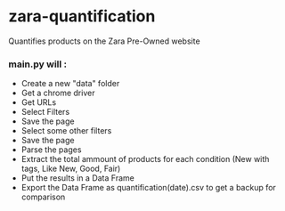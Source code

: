 # zara-quantification
Quantifies products on the Zara Pre-Owned website

### main.py will :

- Create a new "data" folder
- Get a chrome driver
- Get URLs 
- Select Filters
- Save the page
- Select some other filters 
- Save the page
- Parse the pages
- Extract the total ammount of products for each condition (New with tags, Like New, Good, Fair)
- Put the results in a Data Frame
- Export the Data Frame as quantification(date).csv to get a backup for comparison

